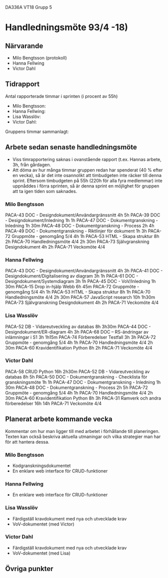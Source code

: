 DA336A VT18
Grupp 5

# Handledningsmöte 93/4 -18)

## Närvarande
* Milo Bengtsson (protokoll)
* Hanna Fellwing
* Victor Dahl

## Tidrapport
Antal rapporterade timmar i sprinten (i procent av 55h)
* Milo Bengtsson: 
* Hanna Fellwing: 
* Lisa Wasslöv: 
* Victor Dahl: 

Gruppens timmar sammanlagt: 

## Arbete sedan senaste handledningsmöte
* Viss timrapportering saknas i ovanstående rapport (t.ex. Hannas arbete, 3h, från gårdagen.
* Att döma av hur många timmar gruppen redan har spenderat (40 % efter en vecka), så är det inte osannolikt att timbudgeten inte räcker till denna sprint. Eftersom timbudgeten på 55h (220h för alla fyra medlemmar) inte uppnåddes i förra sprinten, så är denna sprint en möjlighet för gruppen att ta igen tiden som saknades.

### Milo Bengtsson
PACA-43 DOC - Designdokument/Användargränssnitt 4h  5h
PACA-39 DOC - Designdokument/Inledning  1h  1h
PACA-47 DOC - Dokumentgranskning - Inledning    1h  30m
PACA-48 DOC - Dokumentgranskning - Process  2h  4h
PACA-49 DOC - Dokumentgranskning - Riktlinjer för dokument  1h  3h
PACA-72 Gruppmöte - genomgång 5/4   4h  1h
PACA-53 HTML - Skapa struktur   8h  2h
PACA-70 Handledningsmöte 4/4    2h  30m
PACA-73 Självgranskning Designdokument  4h  2h
PACA-71 Veckomöte 4/4


### Hanna Fellwing
PACA-43 DOC - Designdokument/Användargränssnitt 4h  3h
PACA-41 DOC - Designdokument/Digitalisering av diagram  3h  1h
PACA-61 DOC - Designdokument/Systemdiagram  3h  1h
PACA-45 DOC - VoV/Inledning 1h  30m
PACA-15 Drop in-hjälp Webb  6h  45m
PACA-72 Gruppmöte - genomgång 5/4   4h  1h
PACA-53 HTML - Skapa struktur   8h  1h
PACA-70 Handledningsmöte 4/4    2h  30m
PACA-57 JavaScript research 10h 1h30m
PACA-73 Självgranskning Designdokument  4h  2h
PACA-71 Veckomöte 4/4


### Lisa Wasslöv
PACA-52 DB - Vidareutveckling av databas    8h  3h30m
PACA-44 DOC - Designdokument/ER-diagram 4h  3h
PACA-68 DOC – RS-ändringar av inlämningar i S1  3h  1h15m
PACA-74 Förberedelser Testfall  3h  3h
PACA-72 Gruppmöte - genomgång 5/4   4h  1h
PACA-70 Handledningsmöte 4/4    2h  30m
PACA-60 Kravidentifikation Python   8h  2h
PACA-71 Veckomöte 4/4


### Victor Dahl
PACA-58 CRUD Python 16h 2h30m
PACA-52 DB - Vidareutveckling av databas    8h  5h
PACA-50 DOC - Dokumentgranskning - Checklista för granskningsmöte   1h  1h
PACA-47 DOC - Dokumentgranskning - Inledning    1h  30m
PACA-48 DOC - Dokumentgranskning - Process  2h  5h
PACA-72 Gruppmöte - genomgång 5/4   4h  1h
PACA-70 Handledningsmöte 4/4    2h  30m
PACA-60 Kravidentifikation Python   8h  3h
PACA-31 Ramverk och andra förberedelser 16h 14h
PACA-71 Veckomöte 4/4


## Planerat arbete kommande vecka
Kommentar om hur man ligger till med arbetet i förhållande till planeringen. Texten kan också beskriva aktuella utmaningar och vilka strategier man har för att hantera dessa.

### Milo Bengtsson
* Kodgranskningsdokumentet
* En enklare web interface för CRUD-funktioner

### Hanna Fellwing
* En enklare web interface för CRUD-funktioner

### Lisa Wasslöv
* Färdigställ kravdokument med nya och utvecklade krav
* VoV-dokumentet (med Victor)

### Victor Dahl
* Färdigställ kravdokument med nya och utvecklade krav
* VoV-dokumentet (med Lisa)


## Övriga punkter


